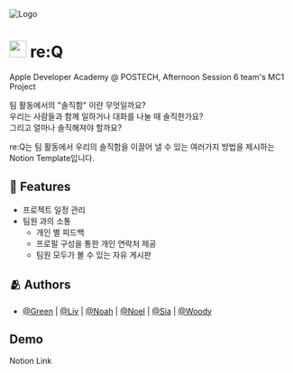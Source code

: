 
![Logo](https://user-images.githubusercontent.com/44918187/227492031-53009c6c-ce67-4f5a-9ef7-a4d5af23951d.png)
<h1>
<img src="https://user-images.githubusercontent.com/44918187/226564505-cdffa7b6-71d1-499f-97d2-6b1c85205ddc.png" width="30">
<label>re:Q</label>
</h1>

Apple Developer Academy @ POSTECH, Afternoon Session 6 team's MC1 Project

팀 활동에서의 "솔직함" 이란 무엇일까요?  
우리는 사람들과 함께 일하거나 대화를 나눌 때 솔직한가요?  
그리고 얼마나 솔직해져야 할까요?

re:Q는 팀 활동에서 우리의 솔직함을 이끌어 낼 수 있는 여러가지 방법을 제시하는 Notion Template입니다.

## :pushpin: Features
- 프로젝트 일정 관리
- 팀원 과의 소통
  - 개인 별 피드백
  - 프로필 구성을 통한 개인 연락처 제공
  - 팀원 모두가 볼 수 있는 자유 게시판
## :people_hugging: Authors
- [@Green](https://github.com/migusdn) | [@Liv](https://github.com/migusdn) | [@Noah](https://github.com/migusdn) | [@Noel](https://github.com/migusdn) | [@Sia](https://github.com/migusdn) | [@Woody](https://github.com/migusdn)

## Demo
Notion Link
